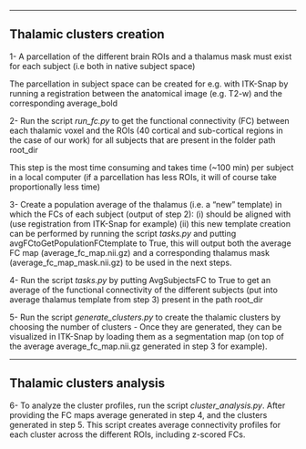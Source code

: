 --------------------------------------------------------------------------------------------------------------------------
Thalamic clusters creation
--------------------------------------------------------------------------------------------------------------------------

1- A parcellation of the different brain ROIs and a thalamus mask must exist for each subject (i.e both in native subject space)

The parcellation in subject space can be created for e.g. with ITK-Snap by running a registration between the anatomical image (e.g. T2-w) and the corresponding average_bold

2- Run the script *run_fc.py* to get the functional connectivity (FC) between each thalamic voxel and the ROIs (40 cortical and sub-cortical regions in the case of our work) for all subjects that are present in the folder path root_dir

This step is the most time consuming and takes time (~100 min) per subject in a local computer (if a parcellation has less ROIs, it will of course take proportionally less time)

3- Create a population average of the thalamus (i.e. a “new” template) in which the FCs of each subject (output of step 2): 
(i) should be aligned with (use registration from ITK-Snap for example)
(ii) this new template creation can be performed by running the script *tasks.py* and putting avgFCtoGetPopulationFCtemplate to True, this will output both the average FC map (average_fc_map.nii.gz) and a corresponding thalamus mask (average_fc_map_mask.nii.gz) to be used in the next steps.

4- Run the script *tasks.py* by putting AvgSubjectsFC to True to get an average of the functional connectivity of the different subjects (put into average thalamus template from step 3) present in the path root_dir 

5- Run the script *generate_clusters.py* to create the thalamic clusters by choosing the number of clusters - Once they are generated, they can be visualized in ITK-Snap by loading them as a segmentation map (on top of the average average_fc_map.nii.gz generated in step 3 for example). 


--------------------------------------------------------------------------------------------------------------------------
Thalamic clusters analysis
--------------------------------------------------------------------------------------------------------------------------

6- To analyze the cluster profiles, run the script *cluster_analysis.py*. After providing the FC maps average generated in step 4, and the clusters generated in step 5. This script creates average connectivity profiles for each cluster across the different ROIs, including z-scored FCs.
